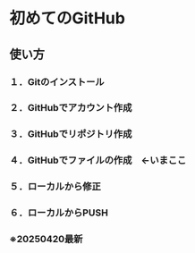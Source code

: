 # 初めてのGitHub
## 使い方
### １．Gitのインストール
### ２．GitHubでアカウント作成
### ３．GitHubでリポジトリ作成
### ４．GitHubでファイルの作成　←いまここ
### ５．ローカルから修正
### ６．ローカルからPUSH
### ※20250420最新
